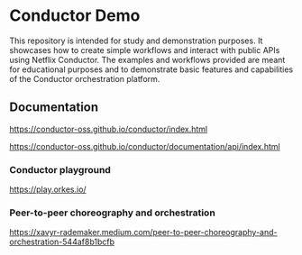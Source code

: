 # Conductor Demo

This repository is intended for study and demonstration purposes. It showcases how to create simple workflows and interact with public APIs using Netflix Conductor. The examples and workflows provided are meant for educational purposes and to demonstrate basic features and capabilities of the Conductor orchestration platform.

## Documentation

https://conductor-oss.github.io/conductor/index.html

https://conductor-oss.github.io/conductor/documentation/api/index.html

### Conductor playground

https://play.orkes.io/

### Peer-to-peer choreography and orchestration

https://xavyr-rademaker.medium.com/peer-to-peer-choreography-and-orchestration-544af8b1bcfb